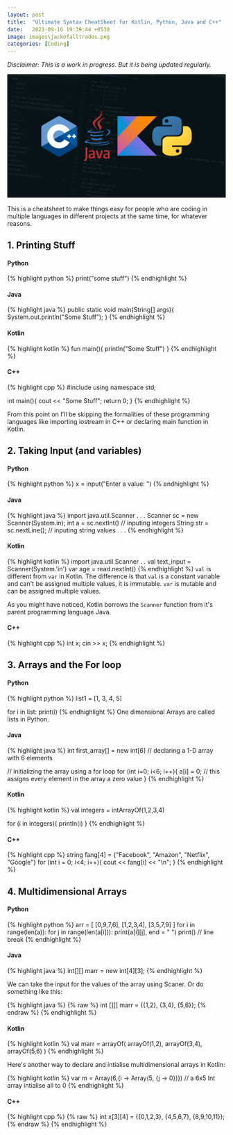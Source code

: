 ```yaml
---
layout: post
title:  "Ultimate Syntax CheatSheet for Kotlin, Python, Java and C++"
date:   2021-09-16 19:39:44 +0530
image: images\jackofalltrades.png
categories: [Coding]
---
```


*Disclaimer: This is a work in progress. But it is being updated regularly.*

<img src="https://github.com/avionmission/blog/blob/main/images/jackofalltrades.png?raw=true">

This is a cheatsheet to make things easy for people who are coding in multiple languages in different projects at the same time, for whatever reasons.

## 1. Printing Stuff

#### Python
{% highlight python %}
print("some stuff")
{% endhighlight %}

#### Java
{% highlight java %}
public static void main(String[] args){
    System.out.println("Some Stuff");
}
{% endhighlight %}

#### Kotlin
{% highlight kotlin %}
fun main(){
    println("Some Stuff")
}
{% endhighlight %}

#### C++
{% highlight cpp %}
#include <iostream>
using namespace std;

int main(){
    cout << "Some Stuff";
    return 0;
}
{% endhighlight %}

From this point on I'll be skipping the formalities of these programming languages like importing iostream in C++ or declaring main function in Kotlin.

## 2. Taking Input (and variables)

#### Python
{% highlight python %}
x = input("Enter a value: ")
{% endhighlight %}

#### Java
{% highlight java %}
import java.util.Scanner
.
.
.
Scanner sc = new Scanner(System.in);
int a = sc.nextInt() // inputing integers
String str = sc.nextLine(); // inputing string values
.
.
.
{% endhighlight %}

#### Kotlin
{% highlight kotlin %}
import java.util.Scanner
.
.
val text_input = Scanner(System.'in') 
var age = read.nextInt()
{% endhighlight %}
`val` is different from `var` in Kotlin. The difference is that `val` is a constant variable and can't be assigned multiple values, it is immutable. `var` is mutable and can be assigned multiple values.

As you might have noticed, Kotlin borrows the `Scanner` function from it's parent programming language Java.

#### C++
{% highlight cpp %}
int x;
cin >> x;
{% endhighlight %}

## 3. Arrays and the For loop

#### Python
{% highlight python %}
list1 = [1, 3, 4, 5]

for i in list:
    print(i)
{% endhighlight %}
One dimensional Arrays are called lists in Python.

#### Java
{% highlight java %}
int first_array[] = new int[6] // declaring a 1-D array with 6 elements

// initializing the array using a for loop
for (int i=0; i<6; i++){
    a[i] = 0; // this assigns every element in the array a zero value
}
{% endhighlight %}

#### Kotlin
{% highlight kotlin %}
val integers = intArrayOf(1,2,3,4) 

for (i in integers){
    println(i)
}
{% endhighlight %}

#### C++
{% highlight cpp %}
string fang[4] = {"Facebook", "Amazon", "Netflix", "Google"}
for (int i = 0; i<4; i++){
    cout << fang[i] << "\n";
}
{% endhighlight %}

## 4. Multidimensional Arrays

#### Python
{% highlight python %}
arr = [ [0,9,7,6],
        [1,2,3,4],
        [3,5,7,9]
        ]
for i in range(len(a)):
    for j in range(len(a[i])):
        print(a[i][j], end = " ")
    print() // line break
{% endhighlight %}

#### Java
{% highlight java %}
int[][] marr = new int[4][3];
{% endhighlight %}

We can take the input for the values of the array using Scaner. Or do something like this:

{% highlight java %}
{% raw %}
int [][] marr = {{1,2}, {3,4}, {5,6}};
{% endraw %}
{% endhighlight %}

#### Kotlin
{% highlight kotlin %}
val marr =  arrayOf(
    arrayOf(1,2),
    arrayOf(3,4),
    arrayOf(5,6)
)
{% endhighlight %}

Here's another way to declare and intialise multidimensional arrays in Kotlin:

{% highlight kotlin %}
var m =  Array(6,{i -> Array(5, {j -> 0})}) // a 6x5 Int array intialise all to 0
{% endhighlight %}

#### C++
{% highlight cpp %}
{% raw %}
int x[3][4] = {{0,1,2,3}, {4,5,6,7}, {8,9,10,11}};
{% endraw %}
{% endhighlight %}